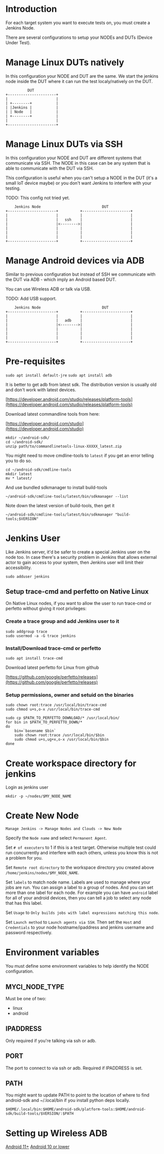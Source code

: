 # Introduction

For each target system you want to execute tests on, you must create a Jenkins
Node.

There are several configurations to setup your NODEs and DUTs (Device Under
Test).

# Manage Linux DUTs natively

In this configuration your NODE and DUT are the same. We start the jenkins node
inside the DUT where it can run the test localy/natively on the DUT.

              DUT
    +----------------------+
    |                      |
    | +--------+           |
    | |Jenkins |           |
    | | Node   |           |
    | +--------+           |
    |                      |
    +----------------------+

# Manage Linux DUTs via SSH

In this configuration your NODE and DUT are different systems that communicate
via SSH. The NODE in this case can be any system that is able to communicate
with the DUT via SSH.

This configuration is useful when you can't setup a NODE in the DUT (it's
a small IoT device maybe) or you don't want Jenkins to interfere with your
testing.

TODO: This config not tried yet.

        Jenkins Node                            DUT
    +----------------------+          +----------------------+
    |                      |          |                      |
    |                      |   ssh    |                      |
    |                      |<-------->|                      |
    |                      |          |                      |
    |                      |          |                      |
    |                      |          |                      |
    +----------------------+          +----------------------+

# Manage Android devices via ADB

Similar to previous configuration but instead of SSH we communicate with the
DUT via ADB - which imply an Android based DUT.

You can use Wireless ADB or talk via USB.

TODO: Add USB support.

        Jenkins Node                            DUT
    +----------------------+          +----------------------+
    |                      |          |                      |
    |                      |   adb    |                      |
    |                      |<-------->|                      |
    |                      |          |                      |
    |                      |          |                      |
    |                      |          |                      |
    +----------------------+          +----------------------+

# Pre-requisites

`sudo apt install default-jre`
`sudo apt install adb`

It is better to get adb from latest sdk. The distribution version is usually
old and don't work with latest devices.

[https://developer.android.com/studio/releases/platform-tools](https://developer.android.com/studio/releases/platform-tools)

Download latest commandline tools from here:

[https://developer.android.com/studio](https://developer.android.com/studio)

```
mkdir ~/android-sdk/
cd ~/android-sdk/
unzip path/to/commandlinetools-linux-XXXXX_latest.zip
```

You might need to move cmdline-tools to `latest` if you get an error telling
you to do so.

```
cd ~/android-sdk/cmdline-tools
mkdir latest
mv * latest/
```

And use bundled sdkmanager to install build-tools

`~/android-sdk/cmdline-tools/latest/bin/sdkmanager --list`

Note down the latest version of build-tools, then get it

`~/android-sdk/cmdline-tools/latest/bin/sdkmanager "build-tools;$VERSION"`

# Jenkins User

Like Jenkins server, it'd be safer to create a special Jenkins user on the node
too. In case there's a security problem in Jenkins that allows external actor
to gain access to your system, then Jenkins user will limit their
accessibility.

`sudo adduser jenkins`

## Setup trace-cmd and perfetto on Native Linux

On Native Linux nodes, if you want to allow the user to run trace-cmd or
perfetto without giving it root privileges:

### Create a trace group and add Jenkins user to it

```
sudo addgroup trace
sudo usermod -a -G trace jenkins
```

### Install/Download trace-cmd or perfetto

`sudo apt install trace-cmd`

Download latest perfetto for Linux from github

[https://github.com/google/perfetto/releases](https://github.com/google/perfetto/releases)

### Setup permissions, owner and setuid on the binaries

```
sudo chown root:trace /usr/local/bin/trace-cmd
sudo chmod u+s,o-x /usr/local/bin/trace-cmd
```

```
sudo cp $PATH_TO_PERFETTO_DOWNLOAD/* /usr/local/bin/
for bin in $PATH_TO_PERFETTO_DOWN/*
do
	bin=`basename $bin`
	sudo chown root:trace /usr/local/bin/$bin
	sudo chmod u+s,ug+x,o-x /usr/local/bin/$bin
done
```

# Create workspace directory for jenkins

Login as jenkins user

`mkdir -p ~/nodes/$MY_NODE_NAME`

# Create New Node

	Manage Jenkins -> Manage Nodes and Clouds -> New Node

Specify the `Node name` and select `Permanent Agent`.

Set `# of executers` to 1 if this is a test target. Otherwise multiple test
could run concurrently and interfere with each others, unless you know this is
not a problem for you.

Set `Remote root directory` to the workspace directory you created above
`/home/jenkins/nodes/$MY_NODE_NAME`.

Set `labels` to match node name. Labels are used to manage where your jobs are
run. You can assign a label to a group of nodes. And you can set more than one
label for each node. For example you can have `android` label for all of your
android devices, then you can tell a job to select any node that has this
label.

Set `Usage` to `Only builds jobs with label expressions matching this node`.

Set `Launch method` to `Launch agents via SSH`. Then set the `Host` and
`Credentials` to your node hostname/ipaddress and jenkins username and
password respectively.

# Environment variables

You must define some environment variables to help identify the NODE
configuration.

## MYCI_NODE_TYPE

Must be one of two:
- linux
- android

## IPADDRESS

Only required if you're talking via ssh or adb.

## PORT

The port to connect to via ssh or adb. Required if IPADDRESS is set.

## PATH

You might want to update PATH to point to the location of where to find
android-sdk and ~/.local/bin if you install python deps locally.

`$HOME/.local/bin:$HOME/android-sdk/platform-tools:$HOME/android-sdk/build-tools/$VERSION/:$PATH`

# Setting up Wireless ADB

[Android 11+](https://developer.android.com/studio/command-line/adb#connect-to-a-device-over-wi-fi-android-11+)
[Android 10 or lower](https://developer.android.com/studio/command-line/adb#wireless)

